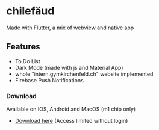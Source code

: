 # chilefäud

Made with Flutter, a mix of webview and native app

## Features

- To Do List <br />
- Dark Mode (made with js and Material App) <br />
- whole "intern.gymkirchenfeld.ch" website implemented
- Firebase Push Notifications


### Download

Available on IOS, Android and MacOS (m1 chip only)

- [Download here](https://apps.eliasschneider.com/gymkirchenfeld/) (Access limited without login)




